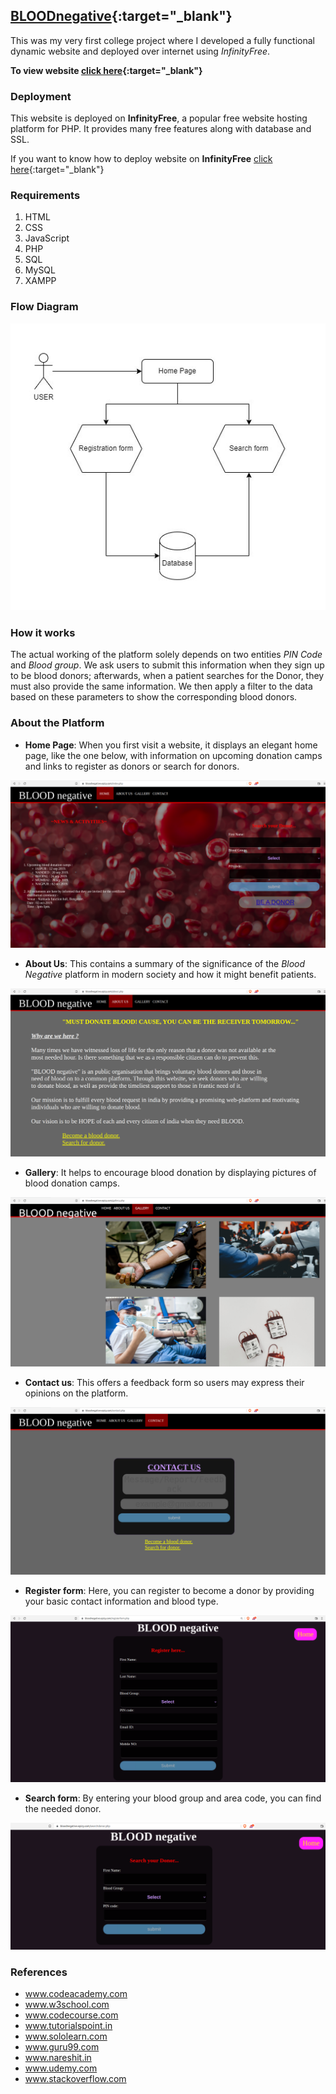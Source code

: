 ## [BLOODnegative](https://bloodnegative.epizy.com/){:target="_blank"}

This was my very first college project where I developed a fully functional dynamic website and deployed over internet using _InfinityFree_. 

**To view website [click here](https://bloodnegative.epizy.com/){:target="_blank"}**

### Deployment 

This website is deployed on **InfinityFree**, a popular free website hosting platform for PHP. It provides many free features along with database and SSL.

If you want to know how to deploy website on **InfinityFree** [click here](https://bloodnegative.epizy.com/){:target="_blank"}

### Requirements

1. HTML
2. CSS
3. JavaScript
4. PHP 
5. SQL 
6. MySQL
7. XAMPP 

### Flow Diagram

![Image](images/flowdiagram.jpg)

### How it works

The actual working of the platform solely depends on two entities _PIN Code_ and _Blood group_. We ask users to submit this information when they sign up to be blood donors; afterwards, when a patient searches for the Donor, they must also provide the same information. We then apply a filter to the data based on these parameters to show the corresponding blood donors.

### About the Platform

- **Home Page**: When you first visit a website, it displays an elegant home page, like the one below, with information on upcoming donation camps and links to register as donors or search for donors.

![Image](images/home.png)

- **About Us**: This contains a summary of the significance of the _Blood Negative_ platform in modern society and how it might benefit patients. 

![Image](images/aboutus.png)

- **Gallery**: It helps to encourage blood donation by displaying pictures of blood donation camps.

![Image](images/gallery.png)

- **Contact us**: This offers a feedback form so users may express their opinions on the platform.

![Image](images/contactus.png)

- **Register form**: Here, you can register to become a donor by providing your basic contact information and blood type.

![Image](images/register.png)

- **Search form**: By entering your blood group and area code, you can find the needed donor.

![Image](images/search.png)

### References

- www.codeacademy.com
- www.w3school.com
- www.codecourse.com
- www.tutorialspoint.in
- www.sololearn.com
- www.guru99.com
- www.nareshit.in
- www.udemy.com
- www.stackoverflow.com
